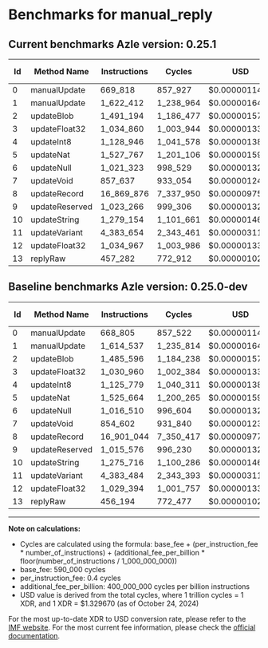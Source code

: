 # Benchmarks for manual_reply

## Current benchmarks Azle version: 0.25.1

| Id  | Method Name    | Instructions | Cycles    | USD           | USD/Million Calls | Change                             |
| --- | -------------- | ------------ | --------- | ------------- | ----------------- | ---------------------------------- |
| 0   | manualUpdate   | 669_818      | 857_927   | $0.0000011408 | $1.14             | <font color="red">+1_013</font>    |
| 1   | manualUpdate   | 1_622_412    | 1_238_964 | $0.0000016474 | $1.64             | <font color="red">+7_875</font>    |
| 2   | updateBlob     | 1_491_194    | 1_186_477 | $0.0000015776 | $1.57             | <font color="red">+5_598</font>    |
| 3   | updateFloat32  | 1_034_860    | 1_003_944 | $0.0000013349 | $1.33             | <font color="red">+3_900</font>    |
| 4   | updateInt8     | 1_128_946    | 1_041_578 | $0.0000013850 | $1.38             | <font color="red">+3_167</font>    |
| 5   | updateNat      | 1_527_767    | 1_201_106 | $0.0000015971 | $1.59             | <font color="red">+2_103</font>    |
| 6   | updateNull     | 1_021_323    | 998_529   | $0.0000013277 | $1.32             | <font color="red">+4_813</font>    |
| 7   | updateVoid     | 857_637      | 933_054   | $0.0000012407 | $1.24             | <font color="red">+3_035</font>    |
| 8   | updateRecord   | 16_869_876   | 7_337_950 | $0.0000097571 | $9.75             | <font color="green">-31_168</font> |
| 9   | updateReserved | 1_023_266    | 999_306   | $0.0000013287 | $1.32             | <font color="red">+7_690</font>    |
| 10  | updateString   | 1_279_154    | 1_101_661 | $0.0000014648 | $1.46             | <font color="red">+3_438</font>    |
| 11  | updateVariant  | 4_383_654    | 2_343_461 | $0.0000031160 | $3.11             | <font color="red">+170</font>      |
| 12  | updateFloat32  | 1_034_967    | 1_003_986 | $0.0000013350 | $1.33             | <font color="red">+5_573</font>    |
| 13  | replyRaw       | 457_282      | 772_912   | $0.0000010277 | $1.02             | <font color="red">+1_088</font>    |

## Baseline benchmarks Azle version: 0.25.0-dev

| Id  | Method Name    | Instructions | Cycles    | USD           | USD/Million Calls |
| --- | -------------- | ------------ | --------- | ------------- | ----------------- |
| 0   | manualUpdate   | 668_805      | 857_522   | $0.0000011402 | $1.14             |
| 1   | manualUpdate   | 1_614_537    | 1_235_814 | $0.0000016432 | $1.64             |
| 2   | updateBlob     | 1_485_596    | 1_184_238 | $0.0000015746 | $1.57             |
| 3   | updateFloat32  | 1_030_960    | 1_002_384 | $0.0000013328 | $1.33             |
| 4   | updateInt8     | 1_125_779    | 1_040_311 | $0.0000013833 | $1.38             |
| 5   | updateNat      | 1_525_664    | 1_200_265 | $0.0000015960 | $1.59             |
| 6   | updateNull     | 1_016_510    | 996_604   | $0.0000013252 | $1.32             |
| 7   | updateVoid     | 854_602      | 931_840   | $0.0000012390 | $1.23             |
| 8   | updateRecord   | 16_901_044   | 7_350_417 | $0.0000097736 | $9.77             |
| 9   | updateReserved | 1_015_576    | 996_230   | $0.0000013247 | $1.32             |
| 10  | updateString   | 1_275_716    | 1_100_286 | $0.0000014630 | $1.46             |
| 11  | updateVariant  | 4_383_484    | 2_343_393 | $0.0000031159 | $3.11             |
| 12  | updateFloat32  | 1_029_394    | 1_001_757 | $0.0000013320 | $1.33             |
| 13  | replyRaw       | 456_194      | 772_477   | $0.0000010271 | $1.02             |

---

**Note on calculations:**

- Cycles are calculated using the formula: base_fee + (per_instruction_fee \* number_of_instructions) + (additional_fee_per_billion \* floor(number_of_instructions / 1_000_000_000))
- base_fee: 590_000 cycles
- per_instruction_fee: 0.4 cycles
- additional_fee_per_billion: 400_000_000 cycles per billion instructions
- USD value is derived from the total cycles, where 1 trillion cycles = 1 XDR, and 1 XDR = $1.329670 (as of October 24, 2024)

For the most up-to-date XDR to USD conversion rate, please refer to the [IMF website](https://www.imf.org/external/np/fin/data/rms_sdrv.aspx).
For the most current fee information, please check the [official documentation](https://internetcomputer.org/docs/current/developer-docs/gas-cost#execution).
